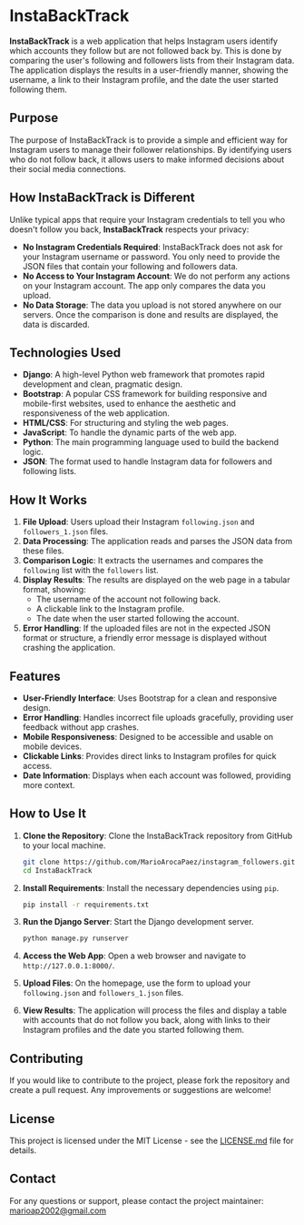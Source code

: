 # InstaBackTrack

**InstaBackTrack** is a web application that helps Instagram users identify which accounts they follow but are not followed back by. This is done by comparing the user's following and followers lists from their Instagram data. The application displays the results in a user-friendly manner, showing the username, a link to their Instagram profile, and the date the user started following them.

## Purpose

The purpose of InstaBackTrack is to provide a simple and efficient way for Instagram users to manage their follower relationships. By identifying users who do not follow back, it allows users to make informed decisions about their social media connections.

## How InstaBackTrack is Different

Unlike typical apps that require your Instagram credentials to tell you who doesn't follow you back, **InstaBackTrack** respects your privacy:

- **No Instagram Credentials Required**: InstaBackTrack does not ask for your Instagram username or password. You only need to provide the JSON files that contain your following and followers data.
- **No Access to Your Instagram Account**: We do not perform any actions on your Instagram account. The app only compares the data you upload.
- **No Data Storage**: The data you upload is not stored anywhere on our servers. Once the comparison is done and results are displayed, the data is discarded.

## Technologies Used

- **Django**: A high-level Python web framework that promotes rapid development and clean, pragmatic design.
- **Bootstrap**: A popular CSS framework for building responsive and mobile-first websites, used to enhance the aesthetic and responsiveness of the web application.
- **HTML/CSS**: For structuring and styling the web pages.
- **JavaScript**: To handle the dynamic parts of the web app.
- **Python**: The main programming language used to build the backend logic.
- **JSON**: The format used to handle Instagram data for followers and following lists.

## How It Works

1. **File Upload**: Users upload their Instagram `following.json` and `followers_1.json` files.
2. **Data Processing**: The application reads and parses the JSON data from these files.
3. **Comparison Logic**: It extracts the usernames and compares the `following` list with the `followers` list.
4. **Display Results**: The results are displayed on the web page in a tabular format, showing:
   - The username of the account not following back.
   - A clickable link to the Instagram profile.
   - The date when the user started following the account.
5. **Error Handling**: If the uploaded files are not in the expected JSON format or structure, a friendly error message is displayed without crashing the application.

## Features

- **User-Friendly Interface**: Uses Bootstrap for a clean and responsive design.
- **Error Handling**: Handles incorrect file uploads gracefully, providing user feedback without app crashes.
- **Mobile Responsiveness**: Designed to be accessible and usable on mobile devices.
- **Clickable Links**: Provides direct links to Instagram profiles for quick access.
- **Date Information**: Displays when each account was followed, providing more context.

## How to Use It

1. **Clone the Repository**: Clone the InstaBackTrack repository from GitHub to your local machine.
    ```bash
    git clone https://github.com/MarioArocaPaez/instagram_followers.git
    cd InstaBackTrack
    ```

2. **Install Requirements**: Install the necessary dependencies using `pip`.
    ```bash
    pip install -r requirements.txt
    ```

3. **Run the Django Server**: Start the Django development server.
    ```bash
    python manage.py runserver
    ```

4. **Access the Web App**: Open a web browser and navigate to `http://127.0.0.1:8000/`.

5. **Upload Files**: On the homepage, use the form to upload your `following.json` and `followers_1.json` files.

6. **View Results**: The application will process the files and display a table with accounts that do not follow you back, along with links to their Instagram profiles and the date you started following them.

## Contributing

If you would like to contribute to the project, please fork the repository and create a pull request. Any improvements or suggestions are welcome!

## License

This project is licensed under the MIT License - see the [LICENSE.md](LICENSE.md) file for details.

## Contact

For any questions or support, please contact the project maintainer: [marioap2002@gmail.com](mailto:marioap2002@gmail.com)
